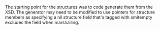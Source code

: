 The starting point for the structures was to code generate them from the XSD.
The generator may need to be modified to use pointers for structure members
as specifying a nil structure field that's tagged with omitempty excludes
the field when marshalling.
